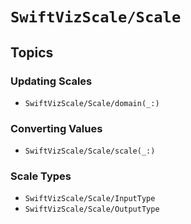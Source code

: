 # ``SwiftVizScale/Scale``

## Topics

### Updating Scales

- ``SwiftVizScale/Scale/domain(_:)``

### Converting Values 

- ``SwiftVizScale/Scale/scale(_:)``

### Scale Types

- ``SwiftVizScale/Scale/InputType``
- ``SwiftVizScale/Scale/OutputType``
